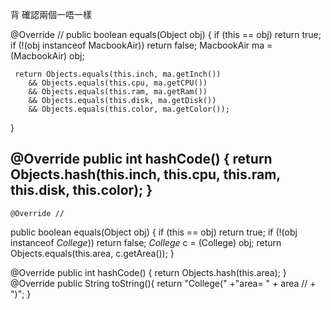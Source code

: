   背 確認兩個一唔一樣

  @Override // 
  public boolean equals(Object obj) {
    if (this == obj)
      return true;
    if (!(obj instanceof MacbookAir))
      return false;
    MacbookAir ma = (MacbookAir) obj;

     return Objects.equals(this.inch, ma.getInch())
        && Objects.equals(this.cpu, ma.getCPU())
        && Objects.equals(this.ram, ma.getRam())
        && Objects.equals(this.disk, ma.getDisk())
        && Objects.equals(this.color, ma.getColor());
  }


  @Override
  public int hashCode() { 
    return Objects.hash(this.inch, this.cpu, this.ram, this.disk, this.color);
  }
--------------------------------------------------------------
    @Override //
  public boolean equals(Object obj) {
    if (this == obj)
      return true;
    if (!(obj instanceof *College*))
      return false;
    *College* c = (College) obj;
    return Objects.equals(this.area, c.getArea());
  }

  @Override
  public int hashCode() {
    return Objects.hash(this.area);
  }
  @Override
  public String toString(){
    return "College("
    +"area= " + area //
    + ")"; 
  }

